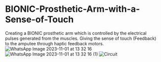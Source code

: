 # BIONIC-Prosthetic-Arm-with-a-Sense-of-Touch
Creating a BIONIC prosthetic arm which is controlled by the electrical pulses generated from the muscles. Giving the sense of touch (Feedback) to the amputee through haptic feedback motors.
![WhatsApp Image 2023-11-01 at 13 32 16](https://github.com/Mark-raven/BIONIC-Prosthetic-Arm-with-a-Sense-of-Touch/assets/67853683/df06e91b-76ce-44bf-9b9b-b032f2efabb5)
![WhatsApp Image 2023-11-01 at 13 32 16 (1)](https://github.com/Mark-raven/BIONIC-Prosthetic-Arm-with-a-Sense-of-Touch/assets/67853683/fbe80084-4558-4888-9382-1f3a6427b06f)
![Circuit](https://github.com/Mark-raven/BIONIC-Prosthetic-Arm-with-a-Sense-of-Touch/assets/67853683/658a6ffc-9957-4026-8c73-4bc02707627d)
